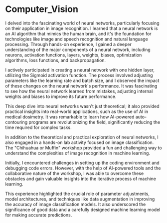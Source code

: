 # Computer_Vision
I delved into the fascinating world of neural networks, particularly focusing on their application in image recognition.  I learned that a neural network is an AI algorithm that mimics the human brain, and it's the foundation for technologies like image and speech recognition and natural language processing.  Through hands-on experience, I gained a deeper understanding of the major components of a neural network, including neurons, activation functions, layers, weights, biases, optimization algorithms, loss functions, and backpropagation.    

I actively participated in creating a neural network with one hidden layer, utilizing the Sigmoid activation function.  The process involved adjusting parameters like the learning rate and batch size, and I observed the impact of these changes on the neural network's performance.  It was fascinating to see how the neural network learned from mistakes, adjusting internal weights and biases to improve its future performance.    

This deep dive into neural networks wasn't just theoretical; it also provided practical insights into real-world applications, such as the use of AI in medical dosimetry.  It was remarkable to learn how AI-powered auto-contouring programs are revolutionizing the field, significantly reducing the time required for complex tasks.    

In addition to the theoretical and practical exploration of neural networks, I also engaged in a hands-on lab activity focused on image classification. The "Chihuahua or Muffin" workshop provided a fun and challenging way to understand the complexities of image recognition in machine learning.    

Initially, I encountered challenges in setting up the coding environment and debugging code errors.  However, with the help of AI-powered tools and the collaborative nature of the workshop, I was able to overcome these obstacles and gain valuable insights into the iterative process of machine learning.    

This experience highlighted the crucial role of parameter adjustments, model architectures, and techniques like data augmentation in improving the accuracy of image classification models.  It also underscored the significance of good data and a carefully designed machine learning model for making accurate predictions. 

